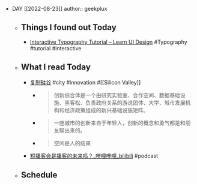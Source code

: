 - DAY [[2022-08-23]]
  author:: geekplux
	- ## Things I found out Today
		- [Interactive Typography Tutorial – Learn UI Design](https://www.learnui.design/tools/typography-tutorial.html)  #Typography #tutorial #interactive
	- ## What I read Today
		- [复制硅谷](https://yzhu1015.zhubai.love/posts/2173479663173771264) #city #innovation #[[Silicon Valley]]
			- > 创新综合体是一个由研究实验室、合作空间、数据基础设施、黑客松、负责政府关系的游说团体、大学、城市发展机构和经济政策组成的新兴基础设施矩阵。
			- > 一座城市的创新来自于年轻人，创新的概念和勇气都是和朋友聊出来的。
			- > 空间是人的结果
		- [短播客会是播客的未来吗？_哔哩哔哩_bilibili](https://www.bilibili.com/video/BV1vS4y1W7ax?share_source=copy_web&vd_source=8dcbc4ea4ba585b670496f9b62a03cef)  #podcast
	- ## Schedule